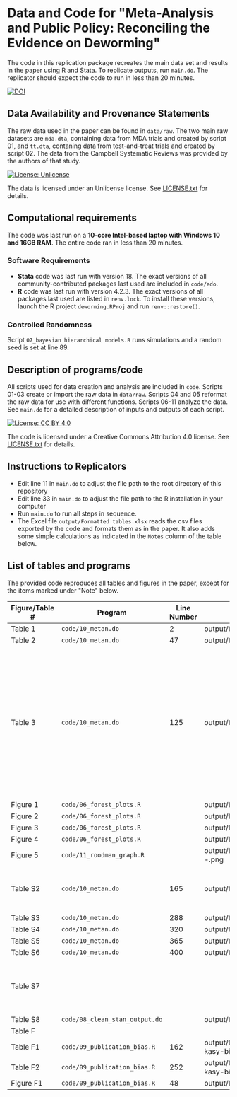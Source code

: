 # Data and Code for "Meta-Analysis and Public Policy: Reconciling the Evidence on Deworming"

The code in this replication package recreates the main data set and results in the paper using R and Stata. To replicate outputs, run `main.do`. The replicator should expect the code to run in less than 20 minutes.

[![DOI](https://zenodo.org/badge/654572184.svg)](https://zenodo.org/badge/latestdoi/654572184)

## Data Availability and Provenance Statements

The raw data used in the paper can be found in `data/raw`. The two main raw datasets are `mda.dta`, containing data from MDA trials and created by script 01, and `tt.dta`, contaning data from test-and-treat trials and created by script 02. The data from the Campbell Systematic Reviews was provided by the authors of that study. 

[![License: Unlicense](https://img.shields.io/badge/License-Unlicense-blue.svg)](http://unlicense.org/) 

The data is licensed under an Unlicense license. See [LICENSE.txt](LICENSE.txt) for details.

## Computational requirements

The code was last run on a **10-core Intel-based laptop with Windows 10 and 16GB RAM**. The entire code ran in less than 20 minutes.

### Software Requirements

- **Stata** code was last run with version 18. The exact versions of all community-contributed packages last used are included in `code/ado`.
- **R** code was last run with version 4.2.3. The exact versions of all packages last used are listed in `renv.lock`. To install these versions, launch the R project `deworming.RProj` and run `renv::restore()`.

### Controlled Randomness

Script `07_bayesian hierarchical models.R` runs simulations and a random seed is set at line 89.

## Description of programs/code

All scripts used for data creation and analysis are included in `code`. Scripts 01-03 create or import the raw data in `data/raw`. Scripts 04 and 05 reformat the raw data for use with different functions. Scripts 06-11 analyze the data. See `main.do` for a detailed description of inputs and outputs of each script.

[![License: CC BY 4.0](https://img.shields.io/badge/License-CC_BY_4.0-lightgrey.svg)](https://creativecommons.org/licenses/by/4.0/) 

The code is licensed under a Creative Commons Attribution 4.0 license. See [LICENSE.txt](LICENSE.txt) for details.

## Instructions to Replicators

- Edit line 11 in `main.do` to adjust the file path to the root directory of this repository
- Edit line 33 in `main.do` to adjust the file path to the R installation in your computer
- Run `main.do` to run all steps in sequence.
- The Excel file `output/Formatted tables.xlsx` reads the csv files exported by the code and formats them as in the paper. It also adds some simple calculations as indicated in the `Notes` column of the table below.

## List of tables and programs

The provided code reproduces all tables and figures in the paper, except for the items marked under "Note" below.

| Figure/Table #    | Program                        | Line Number | Output file                      | Note                            |
|-------------------|--------------------------------|-------------|----------------------------------|---------------------------------|
| Table 1           | `code/10_metan.do`             | 2           | output/tables/table1.csv   ||
| Table 2           | `code/10_metan.do`             | 47          | output/tables/table2.csv         ||
| Table 3           | `code/10_metan.do`             | 125         | output/tables/table3.csv         | Columns 7-12 use estimates from GiveWell (2017), Kristjansson et al. (2007), Kristjansson et al. (2015a), Kristjansson et al. (2016), and Neumann (2003).  |
| Figure 1          | `code/06_forest_plots.R`       |             | output/figures/figure1.png       ||
| Figure 2          | `code/06_forest_plots.R`       |             | output/figures/figure2.png       ||
| Figure 3          | `code/06_forest_plots.R`       |             | output/figures/figure3.png       ||
| Figure 4          | `code/06_forest_plots.R`       |             | output/figures/figure4.png       ||
| Figure 5          | `code/11_roodman_graph.R`      |             | output/figures/metaforest--.png  ||
| Table S2          | `code/10_metan.do`             | 165         | output/tables/tableS2.csv        | Calculations for panel C are done directly in Excel |
| Table S3          | `code/10_metan.do`             | 288         | output/tables/tableS3.csv        ||
| Table S4          | `code/10_metan.do`             | 320         | output/tables/tableS4.csv        ||
| Table S5          | `code/10_metan.do`             | 365         | output/tables/tableS5.csv        ||
| Table S6          | `code/10_metan.do`             | 400         | output/tables/tableS6.csv        ||
| Table S7          | | | | This table is created in Excel using values from tables 2 and 3  |
| Table S8          | `code/08_clean_stan_output.do` |             | output/tables/tableS8.csv        ||
| Table F           |                                |             |                                  ||
| Table F1          | `code/09_publication_bias.R`   | 162         | output/tables/andrews-kasy-bias-1.csv ||
| Table F2          | `code/09_publication_bias.R`   | 252         | output/tables/andrews-kasy-bias-2.csv ||
| Figure F1         | `code/09_publication_bias.R`   | 48          | output/figures/figureF1.png      ||
